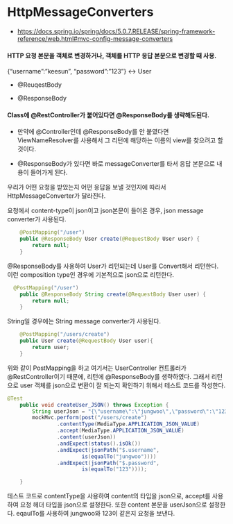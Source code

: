 # HttpMessageConverters



- https://docs.spring.io/spring/docs/5.0.7.RELEASE/spring-framework-reference/web.html#mvc-config-message-converters

#### HTTP 요청 본문을 객체로 변경하거나, 객체를 HTTP 응답 본문으로 변경할 때 사용. 

{“username”:”keesun”, “password”:”123”} <-> User

- @ReuqestBody

- @ResponseBody



#### Class에 @RestController가 붙어있다면 @ResponseBody를 생략해도된다.

- 만약에 @Controller인데 @ResponseBody를 안 붙였다면 ViewNameResolver를 사용해서 그 리턴에 해당하는 이름의 view를 찾으려고 할 것이다.

- @ResponseBody가 있다면 바로 messageConverter를 타서 응답 본문으로 내용이 들어가게 된다.

  

우리가 어떤 요청을 받았는지 어떤 응답을 보낼 것인지에 따라서 HttpMessageConverter가 달라진다.

요청에서 content-type이 json이고 json본문이 들어온 경우, json message converter가 사용된다.

```java
    @PostMapping("/user")
    public @ResponseBody User create(@RequestBody User user) {
        return null;
    }
```

@ResponseBody를 사용하여 User가 리턴되는데 User를 Convert해서 리턴한다. 이런 composition type인 경우에 기본적으로 json으로 리턴한다.

```java
  @PostMapping("/user")
    public @ResponseBody String create(@RequestBody User user) {
        return null;
    }
```

String일 경우에는 String message converter가 사용된다.



```java
    @PostMapping("/users/create")
    public User create(@RequestBody User user){
        return user;
    }
```

위와 같이 PostMapping을 하고 여기서는 UserController 컨트롤러가 @RestController이기 때문에, 리턴에 @ResponseBody를 생략하였다. 그래서 리턴으로 user 객체를 json으로 변환이 잘 되는지 확인하기 위해서 테스트 코드를 작성한다.

```java
@Test
    public void createUser_JSON() throws Exception {
        String userJson = "{\"username\":\"jungwoo\",\"password\":\"123\"}";
        mockMvc.perform(post("/users/create")
                .contentType(MediaType.APPLICATION_JSON_VALUE)
                .accept(MediaType.APPLICATION_JSON_VALUE)
                .content(userJson))
                .andExpect(status().isOk())
                .andExpect(jsonPath("$.username",
                        is(equalTo("jungwoo"))))
                .andExpect(jsonPath("$.password",
                        is(equalTo("123"))));

    }
```

테스트 코드로 contentType을 사용하여 content의 타입을 json으로, accept를 사용하여 요청 헤더 타입을 json으로 설정한다. 또한 content 본문을 userJson으로 설정한다. eqaulTo를 사용하여 jungwoo와 123이 같은지 요청을 보낸다. 